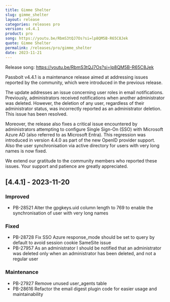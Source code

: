 ```yaml
---
title: Gimme Shelter
slug: gimme_shelter
layout: release
categories: releases pro
version: v4.4.1
product: pro
song: https://youtu.be/RbmS3tQJ7Os?si=lp8QM5B-R65C8Jek
quote: Gimme Shelter
permalink: /releases/pro/gimme_shelter
date: 2023-11-21
---
```

Release song: https://youtu.be/RbmS3tQJ7Os?si=lp8QM5B-R65C8Jek

Passbolt v4.4.1 is a maintenance release aimed at addressing issues reported by the community, which were introduced in the previous release.

The update addresses an issue concerning user roles in email notifications. Previously, administrators received notifications when another administrator was deleted. However, the deletion of any user, regardless of their administrator status, was incorrectly reported as an administrator deletion. This issue has been resolved.

Moreover, the release also fixes a critical issue encountered by administrators attempting to configure Single Sign-On (SSO) with Microsoft Azure AD (also referred to as Microsoft Entra). This regression was introduced in version 4.4.0 as part of the new OpenID provider support. Also the user synchronisation via active directory for users with very long names is now fixed.

We extend our gratitude to the community members who reported these issues. Your support and patience are greatly appreciated.

## [4.4.1] - 2023-11-20
### Improved
- PB-28521 Alter the gpgkeys.uid column length to 769 to enable the synchronisation of user with very long names

### Fixed
- PB-28728 Fix SSO Azure response_mode should be set to query by default to avoid session cookie SameSite issue
- PB-27957 As an administrator I should be notified that an administrator was deleted only when an administrator has been deleted, and not a regular user

### Maintenance
- PB-27927 Remove unused user_agents table
- PB-28616 Refactor the email digest plugin code for easier usage and maintainability
